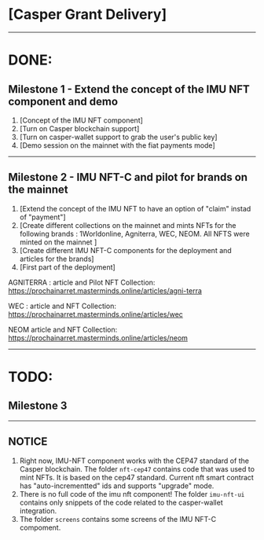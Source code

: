 # [Casper Grant Delivery]

***
# DONE:
## Milestone 1 - Extend the concept of the IMU NFT component and demo

1. [Concept of the IMU NFT component]
2. [Turn on Casper blockchain support]
3. [Turn on casper-wallet support to grab the user's public key]
4. [Demo session on the mainnet with the fiat payments mode]

***
## Milestone 2 - IMU NFT-C and pilot for brands on the mainnet


1. [Extend the concept of the IMU NFT to have an option of "claim" instad of "payment"]
2. [Create different collections on the mainnet and mints NFTs for the following brands : 1Worldonline, Agniterra, WEC, NEOM. All NFTS were minted on the mainnet ]
3. [Create different IMU NFT-C components for the deployment and articles for the brands]
4. [First part of the deployment]

AGNITERRA : article and Pilot NFT Collection:
https://prochainarret.masterminds.online/articles/agni-terra

WEC : article and NFT Collection:
https://prochainarret.masterminds.online/articles/wec

NEOM article and NFT Collection:
https://prochainarret.masterminds.online/articles/neom


***

# TODO:
## Milestone 3 

***

## NOTICE
1. Right now, IMU-NFT component works with the CEP47 standard of the Casper blockchain. The folder `nft-cep47` contains code that was used to mint NFTs. It is based on the cep47 standard. 
Current nft smart contract has "auto-incrementted" ids and supports "upgrade" mode.
2. There is no full code of the imu nft component! The folder `imu-nft-ui` contains only snippets of the code related to the casper-wallet integration.
3. The folder `screens` contains some screens of the IMU NFT-C compoment.

